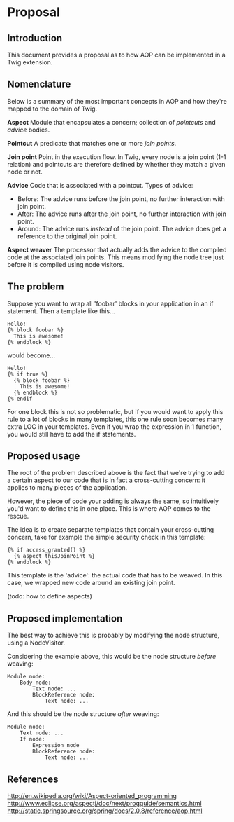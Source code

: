 Proposal
========

Introduction
------------

This document provides a proposal as to how AOP can be implemented in a Twig extension.

Nomenclature
------------

Below is a summary of the most important concepts in AOP and how they're mapped to the domain of Twig.

**Aspect**
Module that encapsulates a concern; collection of *pointcuts* and *advice* bodies.

**Pointcut**
A predicate that matches one or more *join points*.

**Join point**
Point in the execution flow. In Twig, every node is a join point (1-1 relation) and pointcuts are therefore defined by whether they match a given
  node or not.

**Advice**
Code that is associated with a pointcut. Types of advice:

 * Before: The advice runs before the join point, no further interaction with join point.
 * After: The advice runs after the join point, no further interaction with join point.
 * Around: The advice runs *instead* of the join point. The advice does get a reference to the original join point.

**Aspect weaver**
The processor that actually adds the advice to the compiled code at the
associated join points. This means modifying the node tree just before it is
compiled using node visitors.

The problem
-----------

Suppose you want to wrap all 'foobar' blocks in your application in an if
statement. Then a template like this...

```twig
Hello!
{% block foobar %}
  This is awesome!
{% endblock %}
```

would become...

```twig
Hello!
{% if true %}
  {% block foobar %}
    This is awesome!
  {% endblock %}
{% endif
```

For one block this is not so problematic, but if you would want to apply this
rule to a lot of blocks in many templates, this one rule soon becomes many
extra LOC in your templates. Even if you wrap the expression in 1 function, you
would still have to add the if statements.

Proposed usage
--------------

The root of the problem described above is the fact that we're trying to add a
certain aspect to our code that is in fact a cross-cutting concern: it applies
to many pieces of the application.

However, the piece of code your adding is always the same, so intuitively you'd
want to define this in one place. This is where AOP comes to the rescue.

The idea is to create separate templates that contain your cross-cutting
concern, take for example the simple security check in this template:

```twig
{% if access_granted() %}
  {% aspect thisJoinPoint %}
{% endblock %}
```

This template is the 'advice': the actual code that has to be weaved. In
this case, we wrapped new code around an existing join point.

(todo: how to define aspects)

Proposed implementation
-----------------------

The best way to achieve this is probably by modifying the node structure,
using a NodeVisitor.

Considering the example above, this would be the node structure *before* weaving:

    Module node:
        Body node:
            Text node: ...
            BlockReference node:
                Text node: ...
        

And this should be the node structure *after* weaving:

    Module node:
        Text node: ...
        If node:
            Expression node
            BlockReference node:
                Text node: ...

References
----------

http://en.wikipedia.org/wiki/Aspect-oriented_programming  
http://www.eclipse.org/aspectj/doc/next/progguide/semantics.html  
http://static.springsource.org/spring/docs/2.0.8/reference/aop.html  
